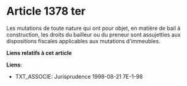 # Article 1378 ter

Les mutations de toute nature qui ont pour objet, en matière de bail à construction, les droits du bailleur ou du preneur
sont assujetties aux dispositions fiscales applicables aux mutations d'immeubles.

**Liens relatifs à cet article**

**Liens**:

  - TXT_ASSOCIE: Jurisprudence 1998-08-21 7E-1-98
